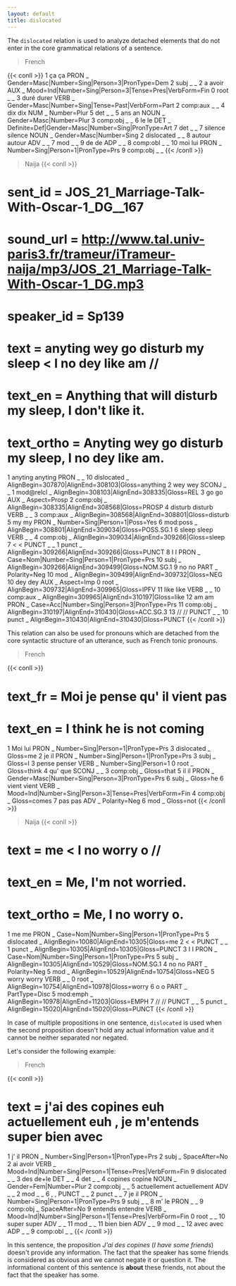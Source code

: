 ```yaml
---
layout: default
title: dislocated
---
```


The `dislocated` relation is used to analyze detached elements that do not enter in the core grammatical relations of a sentence.

>French

{{< conll >}}
1	ça	ça	PRON	_	Gender=Masc|Number=Sing|Person=3|PronType=Dem	2	subj	_	_
2	a	avoir	AUX	_	Mood=Ind|Number=Sing|Person=3|Tense=Pres|VerbForm=Fin	0	root	_	_
3	duré	durer	VERB	_	Gender=Masc|Number=Sing|Tense=Past|VerbForm=Part	2	comp:aux	_	_
4	dix	dix	NUM	_	Number=Plur	5	det	_	_
5	ans	an	NOUN	_	Gender=Masc|Number=Plur	3	comp:obj	_	_
6	le	le	DET	_	Definite=Def|Gender=Masc|Number=Sing|PronType=Art	7	det	_	_
7	silence	silence	NOUN	_	Gender=Masc|Number=Sing	2	dislocated	_	_
8	autour	autour	ADV	_	_	7	mod	_	_
9	de	de	ADP	_	_	8	comp:obl	_	_
10	moi	lui	PRON	_	Number=Sing|Person=1|PronType=Prs	9	comp:obj	_	_
{{< /conll >}}

>Naija
{{< conll >}}
# sent_id = JOS_21_Marriage-Talk-With-Oscar-1_DG__167
# sound_url = http://www.tal.univ-paris3.fr/trameur/iTrameur-naija/mp3/JOS_21_Marriage-Talk-With-Oscar-1_DG.mp3
# speaker_id = Sp139
# text = anyting wey go disturb my sleep < I no dey like am //
# text_en = Anything that will disturb my sleep, I don't like it.
# text_ortho = Anyting wey go disturb my sleep, I no dey like am.
1	anyting	anyting	PRON	_	_	10	dislocated	_	AlignBegin=307870|AlignEnd=308103|Gloss=anything
2	wey	wey	SCONJ	_	_	1	mod@relcl	_	AlignBegin=308103|AlignEnd=308335|Gloss=REL
3	go	go	AUX	_	Aspect=Prosp	2	comp:obj	_	AlignBegin=308335|AlignEnd=308568|Gloss=PROSP
4	disturb	disturb	VERB	_	_	3	comp:aux	_	AlignBegin=308568|AlignEnd=308801|Gloss=disturb
5	my	my	PRON	_	Number=Sing|Person=1|Poss=Yes	6	mod:poss	_	AlignBegin=308801|AlignEnd=309034|Gloss=POSS.SG.1
6	sleep	sleep	VERB	_	_	4	comp:obj	_	AlignBegin=309034|AlignEnd=309266|Gloss=sleep
7	<	<	PUNCT	_	_	1	punct	_	AlignBegin=309266|AlignEnd=309266|Gloss=PUNCT
8	I	I	PRON	_	Case=Nom|Number=Sing|Person=1|PronType=Prs	10	subj	_	AlignBegin=309266|AlignEnd=309499|Gloss=NOM.SG.1
9	no	no	PART	_	Polarity=Neg	10	mod	_	AlignBegin=309499|AlignEnd=309732|Gloss=NEG
10	dey	dey	AUX	_	Aspect=Imp	0	root	_	AlignBegin=309732|AlignEnd=309965|Gloss=IPFV
11	like	like	VERB	_	_	10	comp:aux	_	AlignBegin=309965|AlignEnd=310197|Gloss=like
12	am	am	PRON	_	Case=Acc|Number=Sing|Person=3|PronType=Prs	11	comp:obj	_	AlignBegin=310197|AlignEnd=310430|Gloss=ACC.SG.3
13	//	//	PUNCT	_	_	10	punct	_	AlignBegin=310430|AlignEnd=310430|Gloss=PUNCT
{{< /conll >}}

This relation can also be used for pronouns which are detached from the core syntactic structure of an utterance, such as French tonic pronouns.

>French

{{< conll >}}
# text_fr = Moi je pense qu' il vient pas
# text_en = I think he is not coming
1	Moi	lui	PRON	_	Number=Sing|Person=1|PronType=Prs	3	dislocated	_	Gloss=me
2	je	il	PRON	_	Number=Sing|Person=1|PronType=Prs	3	subj	_	Gloss=I
3	pense	penser	VERB	_	Number=Sing|Person=1	0	root	_	Gloss=think
4	qu'	que	SCONJ	_	_	3	comp:obj	_	Gloss=that
5	il	il	PRON	_	Gender=Masc|Number=Sing|Person=3|PronType=Prs	6	subj	_	Gloss=he
6	vient	vient	VERB	_	Mood=Ind|Number=Sing|Person=3|Tense=Pres|VerbForm=Fin	4	comp:obj	_	Gloss=comes
7	pas	pas	ADV	_	Polarity=Neg	6	mod	_	Gloss=not
{{< /conll >}}

>Naija
{{< conll >}}
# text = me < I no worry o //
# text_en = Me, I'm not worried.
# text_ortho = Me, I no worry o.
1	me	me	PRON	_	Case=Nom|Number=Sing|Person=1|PronType=Prs	5	dislocated	_	AlignBegin=10080|AlignEnd=10305|Gloss=me
2	<	<	PUNCT	_	_	1	punct	_	AlignBegin=10305|AlignEnd=10305|Gloss=PUNCT
3	I	I	PRON	_	Case=Nom|Number=Sing|Person=1|PronType=Prs	5	subj	_	AlignBegin=10305|AlignEnd=10529|Gloss=NOM.SG.1
4	no	no	PART	_	Polarity=Neg	5	mod	_	AlignBegin=10529|AlignEnd=10754|Gloss=NEG
5	worry	worry	VERB	_	_	0	root	_	AlignBegin=10754|AlignEnd=10978|Gloss=worry
6	o	o	PART	_	PartType=Disc	5	mod:emph	_	AlignBegin=10978|AlignEnd=11203|Gloss=EMPH
7	//	//	PUNCT	_	_	5	punct	_	AlignBegin=15020|AlignEnd=15020|Gloss=PUNCT
{{< /conll >}}

In case of multiple propositions in one sentence, `dislocated` is used when the second proposition doesn't hold any actual information value and it cannot be neither separated nor negated.

Let's consider the following example:
>French

{{< conll >}}
# text = j'ai des copines euh actuellement euh , je m'entends super bien avec
1	j'	il	PRON	_	Number=Sing|Person=1|PronType=Prs	2	subj	_	SpaceAfter=No
2	ai	avoir	VERB	_	Mood=Ind|Number=Sing|Person=1|Tense=Pres|VerbForm=Fin	9	dislocated	_	_
3	des	de+le	DET	_	_	4	det	_	_
4	copines	copine	NOUN	_	Gender=Fem|Number=Plur	2	comp:obj	_	_
5	actuellement	actuellement	ADV	_	_	2	mod	_	_
6	,	,	PUNCT	_	_	2	punct	_	_
7	je	il	PRON	_	Number=Sing|Person=1|PronType=Prs	9	subj	_	_
8	m'	le	PRON	_	_	9	comp:obj	_	SpaceAfter=No
9	entends	entendre	VERB	_	Mood=Ind|Number=Sing|Person=1|Tense=Pres|VerbForm=Fin	0	root	_	_
10	super	super	ADV	_	_	11	mod	_	_
11	bien	bien	ADV	_	_	9	mod	_	_
12	avec	avec	ADP	_	_	9	comp:obl	_	_
{{< /conll >}}

In this sentence, the proposition *J'ai des copines* (*I have some friends*) doesn't provide any information. The fact that the speaker has some friends is considered as obvious and we cannot negate it or question it. The informational content of this sentence is **about** these friends, not about the fact that the speaker has some.

